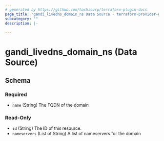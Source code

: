 ```yaml
---
# generated by https://github.com/hashicorp/terraform-plugin-docs
page_title: "gandi_livedns_domain_ns Data Source - terraform-provider-gandi"
subcategory: ""
description: |-
  
---
```


# gandi_livedns_domain_ns (Data Source)





<!-- schema generated by tfplugindocs -->
## Schema

### Required

- `name` (String) The FQDN of the domain

### Read-Only

- `id` (String) The ID of this resource.
- `nameservers` (List of String) A list of nameservers for the domain


